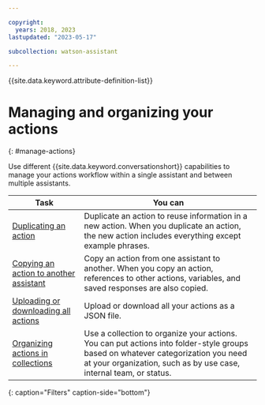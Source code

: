 ```yaml
---

copyright:
  years: 2018, 2023
lastupdated: "2023-05-17"

subcollection: watson-assistant

---
```


{{site.data.keyword.attribute-definition-list}}

# Managing and organizing your actions
{: #manage-actions}

Use different {{site.data.keyword.conversationshort}} capabilities to manage your actions workflow within a single assistant and between multiple assistants.

| Task | You can |
| --- | --- |
| [Duplicating an action](/docs/watson-assistant?topic=watson-assistant-duplicate-action) | Duplicate an action to reuse information in a new action. When you duplicate an action, the new action includes everything except example phrases. |
| [Copying an action to another assistant](/docs/watson-assistant?topic=watson-assistant-copy-action) | Copy an action from one assistant to another. When you copy an action, references to other actions, variables, and saved responses are also copied. |
| [Uploading or downloading all actions](/docs/watson-assistant?topic=watson-assistant-upload-download-actions) | Upload or download all your actions as a JSON file. | 
| [Organizing actions in collections](/docs/watson-assistant?topic=watson-assistant-collections) | Use a collection to organize your actions. You can put actions into folder-style groups based on whatever categorization you need at your organization, such as by use case, internal team, or status. |
{: caption="Filters" caption-side="bottom"}

